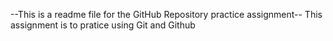 --This is a readme file for the GitHub Repository practice assignment--
This assignment is to pratice using Git and Github